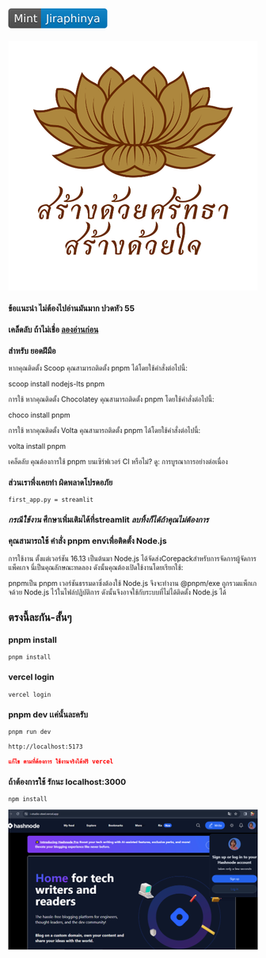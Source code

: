 # <img src="/public/Link-ai-jiraphinya-copilot.svg" alt="ai-jiraphinya-copilot.svg" />

<p align="center"><img src="/public/Buddhism_dark_x8rwba.svg" alt="Buddhism_dark_x8rwba.svg"
 
---
 
### ข้อเเนะนำ ไม่ต้องไปอ่านมันมาก ปวดหัว 55

### เคล็ดลับ ถ้าไม่เชื่อ [ลองอ่านก่อน](https://pnpm.io)


### สำหรับ ยอดฝีมือ
หากคุณติดตั้ง Scoop คุณสามารถติดตั้ง pnpm ได้โดยใช้คำสั่งต่อไปนี้:

scoop install nodejs-lts pnpm

การใช้
หากคุณติดตั้ง Chocolatey คุณสามารถติดตั้ง pnpm โดยใช้คำสั่งต่อไปนี้:

choco install pnpm

การใช้
หากคุณติดตั้ง Volta คุณสามารถติดตั้ง pnpm ได้โดยใช้คำสั่งต่อไปนี้:

volta install pnpm

เคล็ดลับ
คุณต้องการใช้ pnpm บนเซิร์ฟเวอร์ CI หรือไม่? ดู: การบูรณาการอย่างต่อเนื่อง

### ส่วนเราพึ่งเคยทำ ผิดพลาดโปรดอภัย
```
first_app.py = streamlit
```
### *กรณีใช้งาน* ศึกษาเพิ่มเติมได้ที่**streamlit** *ลบทิ้งก็ได้ถ้าคุณไม่ต้องการ*

### คุณสามารถใช้ คำสั่ง pnpm envเพื่อติดตั้ง Node.js

การใช้งาน
ตั้งแต่เวอร์ชัน 16.13 เป็นต้นมา Node.js ได้จัดส่งCorepackสำหรับการจัดการผู้จัดการแพ็คเกจ นี่เป็นคุณลักษณะทดลอง ดังนั้นคุณต้องเปิดใช้งานโดยเรียกใช้:

pnpmเป็น pnpm เวอร์ชันธรรมดาซึ่งต้องใช้ Node.js จึงจะทำงาน
@pnpm/exe ถูกรวมแพ็กเกจด้วย Node.js ไว้ในไฟล์ปฏิบัติการ ดังนั้นจึงอาจใช้กับระบบที่ไม่ได้ติดตั้ง Node.js ได้

## ตรงนี้ละกัน-สั้นๆ

### pnpm install

```
pnpm install
```

### vercel login

```
vercel login
```

### pnpm dev เเค่นั้นละครับ

```
pnpm run dev
```

```
http://localhost:5173
```
```json
แก้ไข ตามที่ต้องการ ใช้งานจริงได้ฟรี vercel
```
### ถ้าต้องการใช้ รักนะ localhost:3000
```
npm install
```


<p align="center">
  <a href="https://i-studio-steel.vercel.app">
    <img src="/public/WhatsApp Image.png" alt="WhatsApp Image" />
  </a>


